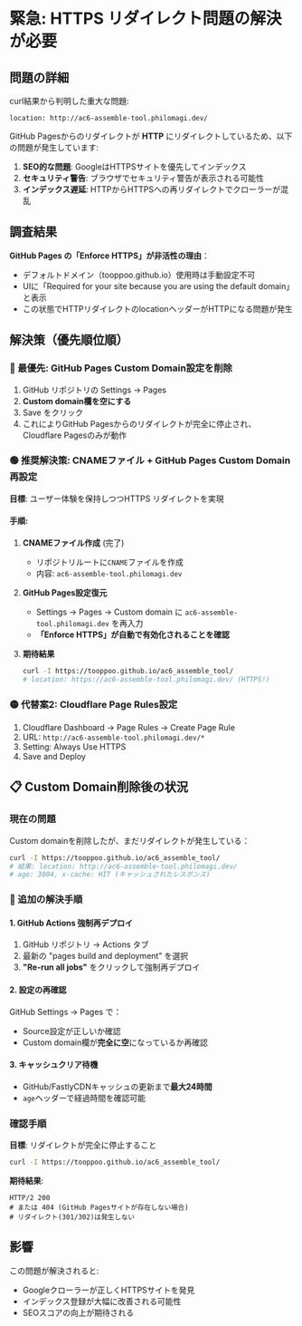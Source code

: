 # 緊急: HTTPS リダイレクト問題の解決が必要

## 問題の詳細

curl結果から判明した重大な問題:
```
location: http://ac6-assemble-tool.philomagi.dev/
```

GitHub Pagesからのリダイレクトが **HTTP** にリダイレクトしているため、以下の問題が発生しています:

1. **SEO的な問題**: GoogleはHTTPSサイトを優先してインデックス
2. **セキュリティ警告**: ブラウザでセキュリティ警告が表示される可能性
3. **インデックス遅延**: HTTPからHTTPSへの再リダイレクトでクローラーが混乱

## 調査結果

**GitHub Pages の「Enforce HTTPS」が非活性の理由**：
- デフォルトドメイン（tooppoo.github.io）使用時は手動設定不可
- UIに「Required for your site because you are using the default domain」と表示
- この状態でHTTPリダイレクトのlocationヘッダーがHTTPになる問題が発生

## 解決策（優先順位順）

### 🔴 最優先: GitHub Pages Custom Domain設定を削除
1. GitHub リポジトリの Settings → Pages
2. **Custom domain欄を空にする**
3. Save をクリック
4. これによりGitHub Pagesからのリダイレクトが完全に停止され、Cloudflare Pagesのみが動作

### 🟢 推奨解決策: CNAMEファイル + GitHub Pages Custom Domain再設定

**目標**: ユーザー体験を保持しつつHTTPS リダイレクトを実現

#### 手順:
1. **CNAMEファイル作成** (完了)
   - リポジトリルートに`CNAME`ファイルを作成
   - 内容: `ac6-assemble-tool.philomagi.dev`

2. **GitHub Pages設定復元**
   - Settings → Pages → Custom domain に `ac6-assemble-tool.philomagi.dev` を再入力
   - **「Enforce HTTPS」が自動で有効化されることを確認**

3. **期待結果**
   ```bash
   curl -I https://tooppoo.github.io/ac6_assemble_tool/
   # location: https://ac6-assemble-tool.philomagi.dev/ (HTTPS!)
   ```

### 🟡 代替案2: Cloudflare Page Rules設定
1. Cloudflare Dashboard → Page Rules → Create Page Rule
2. URL: `http://ac6-assemble-tool.philomagi.dev/*`
3. Setting: Always Use HTTPS
4. Save and Deploy

## 📋 Custom Domain削除後の状況

### 現在の問題
Custom domainを削除したが、まだリダイレクトが発生している：
```bash
curl -I https://tooppoo.github.io/ac6_assemble_tool/
# 結果: location: http://ac6-assemble-tool.philomagi.dev/
# age: 3004, x-cache: HIT (キャッシュされたレスポンス)
```

### 🔧 追加の解決手順

#### 1. GitHub Actions 強制再デプロイ
1. GitHub リポジトリ → Actions タブ
2. 最新の "pages build and deployment" を選択
3. **"Re-run all jobs"** をクリックして強制再デプロイ

#### 2. 設定の再確認
GitHub Settings → Pages で：
- Source設定が正しいか確認
- Custom domain欄が**完全に空**になっているか再確認

#### 3. キャッシュクリア待機
- GitHub/FastlyCDNキャッシュの更新まで**最大24時間**
- `age`ヘッダーで経過時間を確認可能

### 確認手順

**目標**: リダイレクトが完全に停止すること
```bash
curl -I https://tooppoo.github.io/ac6_assemble_tool/
```

**期待結果**:
```
HTTP/2 200 
# または 404 (GitHub Pagesサイトが存在しない場合)
# リダイレクト(301/302)は発生しない
```

## 影響

この問題が解決されると:
- Googleクローラーが正しくHTTPSサイトを発見
- インデックス登録が大幅に改善される可能性
- SEOスコアの向上が期待される